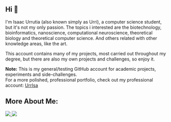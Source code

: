 
## Hi 🧊

I'm Isaac Urrutia (also known simply as Urri), a computer science student, but it's not my only passion.
The topics i interested are the biotechnology, bioinformatics, nanoscience, computational neuroscience, theoretical biology and theoretical computer science. And others related with other knowledge areas, like the art.

This account contains many of my projects, most carried out throughout my degree, but there are also my own projects and challenges, so enjoy it. 

**Note:** This is my general/testing GitHub account for academic projects, experiments and side-challenges.  
For a more polished, professional portfolio, check out my professional account: [UrrIsa](https://github.com/UrrIsa)  


## More About Me: 

<p align="left"> 
  <a href="https://www.linkedin.com/in/isaac-urrutia-65971335b/"> 
    <img src="https://img.shields.io/badge/linkedin-0A66C2?style=for-the-badge&logo=linkedin&logoColor=white"> 
  </a> 
  <a href="https://codeforces.com/profile/Urri"> 
    <img src="https://img.shields.io/badge/Codeforces-1F8ACB?style=for-the-badge&logo=codeforces&logoColor=white"> 
  </a> 
</p>


